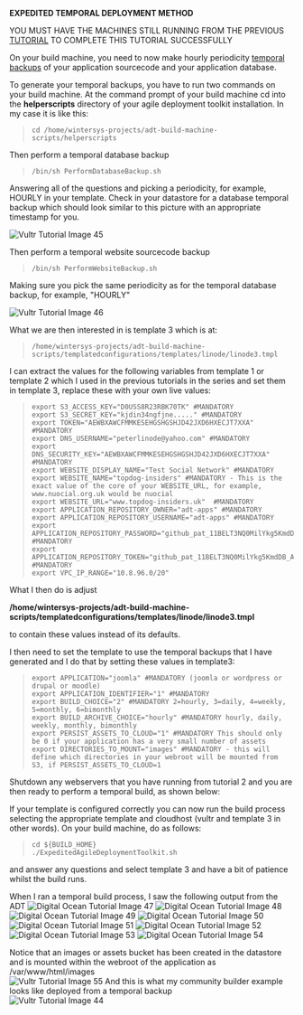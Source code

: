 **EXPEDITED TEMPORAL DEPLOYMENT METHOD**

YOU MUST HAVE THE MACHINES STILL RUNNING FROM THE PREVIOUS [TUTORIAL](./expedited-baseline-joomla.md) TO COMPLETE THIS TUTORIAL SUCCESSFULLY

On your build machine, you need to now make hourly periodicity [temporal backups](../../Deployment/Backups.md) of your application sourcecode and your application database.

To generate your temporal backups, you have to run two commands on your build machine. At the command prompt of your build machine cd into the **helperscripts** directory of your agile deployment toolkit installation. In my case it is like this:

>     cd /home/wintersys-projects/adt-build-machine-scripts/helperscripts

Then perform a temporal database backup
  
>     /bin/sh PerformDatabaseBackup.sh
 
Answering all of the questions and picking a periodicity, for example, HOURLY in your template. Check in your datastore for a database temporal backup which should look similar to this picture with an appropriate timestamp for you.

![](images/expedited/vultr45.png "Vultr Tutorial Image 45")

  
Then perform a temporal website sourcecode backup
  
>     /bin/sh PerformWebsiteBackup.sh
  
Making sure you pick the same periodicity as for the temporal database backup, for example, "HOURLY"

![](images/expedited/vultr46.png "Vultr Tutorial Image 46")

  
What we are then interested in is template 3 which is at:
  
>     /home/wintersys-projects/adt-build-machine-scripts/templatedconfigurations/templates/linode/linode3.tmpl
  
I can extract the values for the following variables from template 1 or template 2 which I used in the previous tutorials in the series and set them in template 3, replace these with your own live values:

>     export S3_ACCESS_KEY="D0USS8R23RBK70TK" #MANDATORY
>     export S3_SECRET_KEY="kjdin34ngfjne....." #MANDATORY
>     export TOKEN="AEWBXAWCFMMKESEHGSHGSHJD42JXD6HXECJT7XXA" #MANDATORY
>     export DNS_USERNAME="peterlinode@yahoo.com" #MANDATORY
>     export DNS_SECURITY_KEY="AEWBXAWCFMMKESEHGSHGSHJD42JXD6HXECJT7XXA" #MANDATORY
>     export WEBSITE_DISPLAY_NAME="Test Social Network" #MANDATORY
>     export WEBSITE_NAME="topdog-insiders" #MANDATORY - This is the exact value of the core of your WEBSITE_URL, for example, www.nuocial.org.uk would be nuocial
>     export WEBSITE_URL="www.topdog-insiders.uk"  #MANDATORY
>     export APPLICATION_REPOSITORY_OWNER="adt-apps" #MANDATORY
>     export APPLICATION_REPOSITORY_USERNAME="adt-apps" #MANDATORY
>     export APPLICATION_REPOSITORY_PASSWORD="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k4" #MANDATORY
>     export APPLICATION_REPOSITORY_TOKEN="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k4" #MANDATORY
>     export VPC_IP_RANGE="10.8.96.0/20"
> 
What I then do is adjust  

**/home/wintersys-projects/adt-build-machine-scripts/templatedconfigurations/templates/linode/linode3.tmpl**  
  
to contain these values instead of its defaults.
  
I then need to set the template to use the temporal backups that I have generated and I do that by setting these values in template3:
  
>     export APPLICATION="joomla" #MANDATORY (joomla or wordpress or drupal or moodle)
>     export APPLICATION_IDENTIFIER="1" #MANDATORY 
>     export BUILD_CHOICE="2" #MANDATORY 2=hourly, 3=daily, 4=weekly, 5=monthly, 6=bimonthly
>     export BUILD_ARCHIVE_CHOICE="hourly" #MANDATORY hourly, daily, weekly, monthly, bimonthly
>     export PERSIST_ASSETS_TO_CLOUD="1" #MANDATORY This should only be 0 if your application has a very small number of assets
>     export DIRECTORIES_TO_MOUNT="images" #MANDATORY - this will define which directories in your webroot will be mounted from S3, if PERSIST_ASSETS_TO_CLOUD=1
  
Shutdown any webservers that you have running from tutorial 2 and you are then ready to perform a temporal build, as shown below:
  
If your template is configured correctly you can now run the build process selecting the appropriate template and cloudhost (vultr and template 3 in other words). On your build machine, do as follows:

>     cd ${BUILD_HOME}
>     ./ExpeditedAgileDeploymentToolkit.sh

and answer any questions and select template 3 and have a bit of patience whilst the build runs. 

When I ran a temporal build process, I saw the following output from the ADT
![](images/expedited/vultr47.png "Digital Ocean Tutorial Image 47")
![](images/expedited/vultr48.png "Digital Ocean Tutorial Image 48")
![](images/expedited/vultr49.png "Digital Ocean Tutorial Image 49")
![](images/expedited/vultr50.png "Digital Ocean Tutorial Image 50")
![](images/expedited/vultr51.png "Digital Ocean Tutorial Image 51")
![](images/expedited/vultr52.png "Digital Ocean Tutorial Image 52")
![](images/expedited/vultr53.png "Digital Ocean Tutorial Image 53")
![](images/expedited/vultr54.png "Digital Ocean Tutorial Image 54")


Notice that an images or assets bucket has been created in the datastore and is mounted within the webroot of the application as /var/www/html/images  
![](images/expedited/vultr55.png "Vultr Tutorial Image 55")
And this is what my community builder example looks like deployed from a temporal backup  
![](images/expedited/vultr44.png "Vultr Tutorial Image 44")
